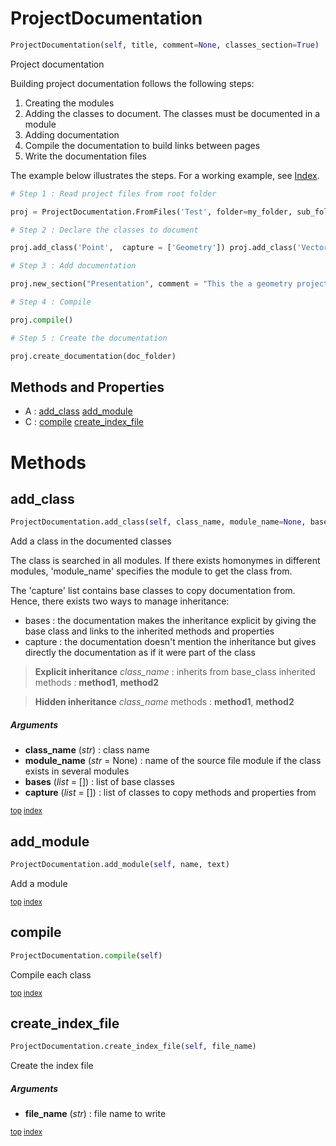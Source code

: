 # ProjectDocumentation



``` python
ProjectDocumentation(self, title, comment=None, classes_section=True)
```

Project documentation

Building project documentation follows the following steps:
1. Creating the modules
2. Adding the classes to document. The classes must be documented in a module
3. Adding documentation
4. Compile the documentation to build links between pages
5. Write the documentation files

The example below illustrates the steps. For a working example, see [Index](index.md).

``` python
# Step 1 : Read project files from root folder

proj = ProjectDocumentation.FromFiles('Test', folder=my_folder, sub_folders=['sub1', 'sub2'])

# Step 2 : Declare the classes to document

proj.add_class('Point',  capture = ['Geometry']) proj.add_class('Vector', bases=['Point'])

# Step 3 : Add documentation

proj.new_section("Presentation", comment = "This the a geometry project")

# Step 4 : Compile

proj.compile()

# Step 5 : Create the documentation

proj.create_documentation(doc_folder)

```



## Methods and Properties
- A : [add_class](#add_class) [add_module](#add_module) 
- C : [compile](#compile) [create_index_file](#create_index_file) 

# Methods



## add_class

``` python
ProjectDocumentation.add_class(self, class_name, module_name=None, bases=[], capture=[])
```

Add a class in the documented classes

The class is searched in all modules. If there exists homonymes in different modules, 'module_name' specifies the module to get the class from.

The 'capture' list contains base classes to copy documentation from. Hence, there exists two ways to manage inheritance:
- bases : the documentation makes the inheritance explicit by giving the base class and links to the inherited methods and properties
- capture : the documentation doesn't mention the inheritance but gives directly the documentation as if it were part of the class

> **Explicit inheritance**
> _class_name_ : inherits from base_class
> inherited methods : **method1**, **method2**

> **Hidden inheritance**
> _class_name_
> methods : **method1**, **method2**



##### Arguments



- **class_name** (_str_) : class name
- **module_name** (_str_ = None) : name of the source file module if the class exists in several modules
- **bases** (_list_ = []) : list of base classes
- **capture** (_list_ = []) : list of classes to copy methods and properties from



<sub>[top](#projectdocumentation) [index](index.md)</sub>
## add_module

``` python
ProjectDocumentation.add_module(self, name, text)
```

Add a module





<sub>[top](#projectdocumentation) [index](index.md)</sub>
## compile

``` python
ProjectDocumentation.compile(self)
```

Compile each class




<sub>[top](#projectdocumentation) [index](index.md)</sub>
## create_index_file

``` python
ProjectDocumentation.create_index_file(self, file_name)
```

Create the index file



##### Arguments



- **file_name** (_str_) : file name to write



<sub>[top](#projectdocumentation) [index](index.md)</sub>

